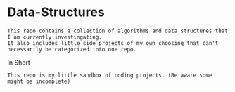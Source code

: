 # Data-Structures
~~~~~~~~~~~~~~~~~~
This repo contains a collection of algorithms and data structures that I am currently investingating.
It also includes little side projects of my own choosing that can't necessarily be categorized into one repo.

~~~~~~~~~~~~~~~~~~
In Short
~~~~~~~~~~~~~~~~~~
This repo is my little sandbox of coding projects. (Be aware some might be incomplete)
